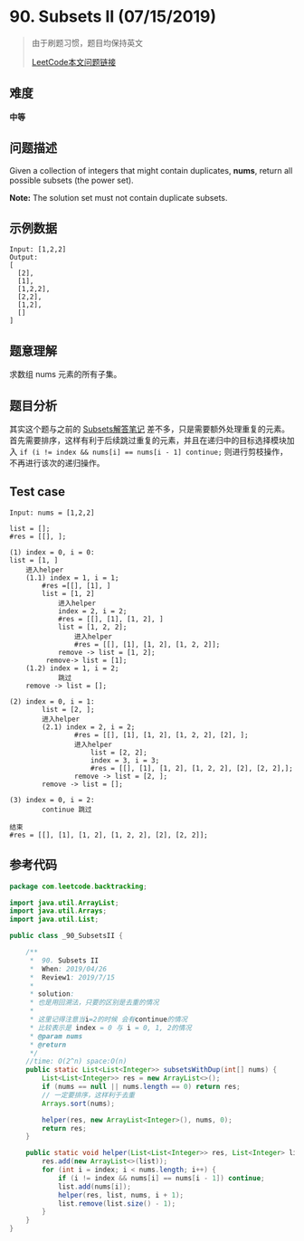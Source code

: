# 90. Subsets II (07/15/2019)
> 由于刷题习惯，题目均保持英文
>
> [LeetCode本文问题链接](https://leetcode.com/problems/subsets-ii/)

## 难度

**中等**

## 问题描述

Given a collection of integers that might contain duplicates, **nums**, return all possible subsets (the power set).</br>

**Note:** The solution set must not contain duplicate subsets.

## 示例数据

```
Input: [1,2,2]
Output:
[
  [2],
  [1],
  [1,2,2],
  [2,2],
  [1,2],
  []
]
```

## 题意理解

求数组 nums 元素的所有子集。

## 题目分析

其实这个题与之前的 [Subsets解答笔记](https://github.com/halolong/Daily-LeetCode-Problem-With-Me/blob/master/Daily%20Notes/_78_Subsets.md) 差不多，只是需要额外处理重复的元素。首先需要排序，这样有利于后续跳过重复的元素，并且在递归中的目标选择模块加入 `if (i != index && nums[i] == nums[i - 1] continue;` 则进行剪枝操作，不再进行该次的递归操作。

## Test case

```
Input: nums = [1,2,2]

list = [];
#res = [[], ];

(1) index = 0, i = 0:
list = [1, ]
	进入helper
	(1.1) index = 1, i = 1;
		#res =[[], [1], ]
		list = [1, 2]
			进入helper 
			index = 2, i = 2;
			#res = [[], [1], [1, 2], ]
			list = [1, 2, 2];
				进入helper
				#res = [[], [1], [1, 2], [1, 2, 2]];
			remove -> list = [1, 2];
		 remove-> list = [1];
	(1.2) index = 1, i = 2;
			跳过
	remove -> list = [];

(2) index = 0, i = 1:
		list = [2, ];
		进入helper
		(2.1) index = 2, i = 2;
				#res = [[], [1], [1, 2], [1, 2, 2], [2], ];
				进入helper
					list = [2, 2];
					index = 3, i = 3;
					#res = [[], [1], [1, 2], [1, 2, 2], [2], [2, 2],];
				remove -> list = [2, ];
		remove -> list = [];
		
(3) index = 0, i = 2:
		continue 跳过

结束
#res = [[], [1], [1, 2], [1, 2, 2], [2], [2, 2]];
```

## 参考代码

```java
package com.leetcode.backtracking;

import java.util.ArrayList;
import java.util.Arrays;
import java.util.List;

public class _90_SubsetsII {

    /**
     *  90. Subsets II
     *  When: 2019/04/26
     *  Review1: 2019/7/15
     *
     * solution:
     * 也是用回溯法，只要的区别是去重的情况
     *
     * 这里记得注意当i=2的时候 会有continue的情况
     * 比较表示是 index = 0 与 i = 0, 1, 2的情况
     * @param nums
     * @return
     */
    //time: O(2^n) space:O(n)
    public static List<List<Integer>> subsetsWithDup(int[] nums) {
        List<List<Integer>> res = new ArrayList<>();
        if (nums == null || nums.length == 0) return res;
        // 一定要排序，这样利于去重
        Arrays.sort(nums);

        helper(res, new ArrayList<Integer>(), nums, 0);
        return res;
    }

    public static void helper(List<List<Integer>> res, List<Integer> list, int[] nums, int index) {
        res.add(new ArrayList<>(list));
        for (int i = index; i < nums.length; i++) {
            if (i != index && nums[i] == nums[i - 1]) continue;
            list.add(nums[i]);
            helper(res, list, nums, i + 1);
            list.remove(list.size() - 1);
        }
    }
}
```



